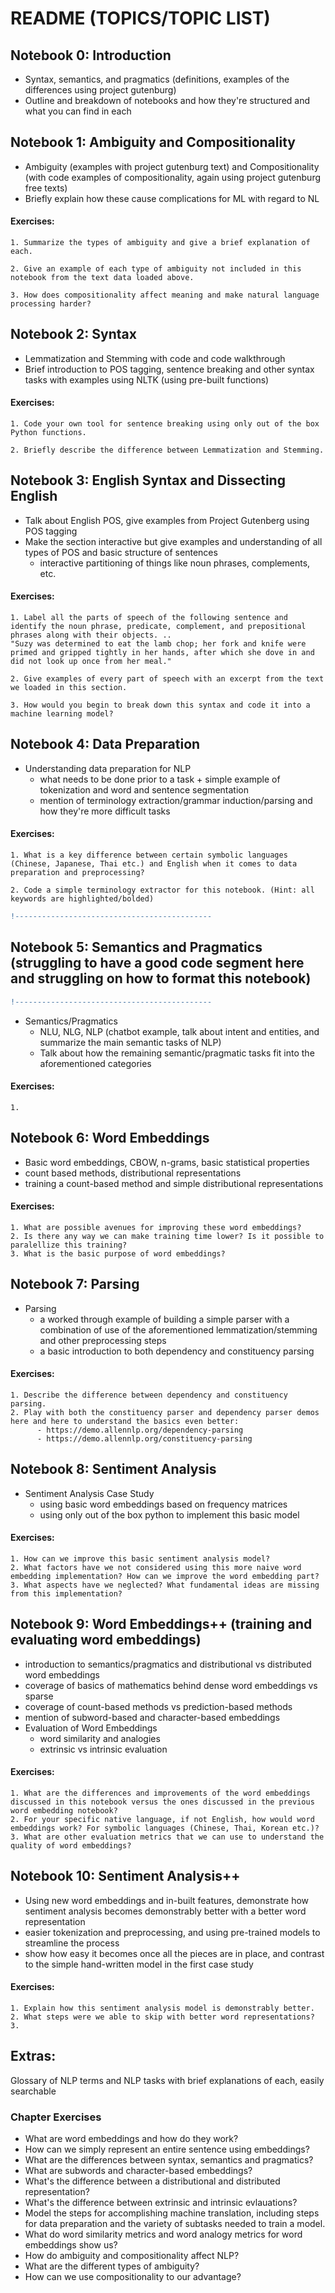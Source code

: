 # README (TOPICS/TOPIC LIST)

## **Notebook 0**: Introduction
  - Syntax, semantics, and pragmatics (definitions, examples of the differences using project gutenburg)
  - Outline and breakdown of notebooks and how they're structured and what you can find in each
 
## **Notebook 1**: Ambiguity and Compositionality
  - Ambiguity (examples with project gutenburg text) and Compositionality (with code examples of compositionality, again using project gutenburg free texts)
  - Briefly explain how these cause complications for ML with regard to NL
  
#### Exercises:

    1. Summarize the types of ambiguity and give a brief explanation of each.
    
    2. Give an example of each type of ambiguity not included in this notebook from the text data loaded above.
    
    3. How does compositionality affect meaning and make natural language processing harder?


## **Notebook 2**: Syntax
  - Lemmatization and Stemming with code and code walkthrough
  - Brief introduction to POS tagging, sentence breaking and other syntax tasks with examples using NLTK (using pre-built functions)
  
#### Exercises:

    1. Code your own tool for sentence breaking using only out of the box Python functions.
    
    2. Briefly describe the difference between Lemmatization and Stemming.

## **Notebook 3**: English Syntax and Dissecting English
  - Talk about English POS, give examples from Project Gutenberg using POS tagging
  - Make the section interactive but give examples and understanding of all types of POS and basic structure of sentences
    - interactive partitioning of things like noun phrases, complements, etc.

#### Exercises:
  
    1. Label all the parts of speech of the following sentence and identify the noun phrase, predicate, complement, and prepositional phrases along with their objects. ..
    "Suzy was determined to eat the lamb chop; her fork and knife were primed and gripped tightly in her hands, after which she dove in and did not look up once from her meal."
    
    2. Give examples of every part of speech with an excerpt from the text we loaded in this section.
    
    3. How would you begin to break down this syntax and code it into a machine learning model?

## **Notebook 4**: Data Preparation
  - Understanding data preparation for NLP
    - what needs to be done prior to a task + simple example of tokenization and word and sentence segmentation
    - mention of terminology extraction/grammar induction/parsing and how they're more difficult tasks
    
    
#### Exercises:
  
    1. What is a key difference between certain symbolic languages (Chinese, Japanese, Thai etc.) and English when it comes to data preparation and preprocessing?
    
    2. Code a simple terminology extractor for this notebook. (Hint: all keywords are highlighted/bolded)

```diff
!--------------------------------------------
```
## **Notebook 5**: Semantics and Pragmatics (struggling to have a good code segment here and struggling on how to format this notebook)
```diff
!--------------------------------------------
```
  - Semantics/Pragmatics 
    - NLU, NLG, NLP (chatbot example, talk about intent and entities, and summarize the main semantic tasks of NLP)
    - Talk about how the remaining semantic/pragmatic tasks fit into the aforementioned categories

#### Exercises:
  
    1. 

## **Notebook 6**: Word Embeddings
  - Basic word embeddings, CBOW, n-grams, basic statistical properties
  - count based methods, distributional representations
  - training a count-based method and simple distributional representations

#### Exercises:
  
    1. What are possible avenues for improving these word embeddings?
    2. Is there any way we can make training time lower? Is it possible to paralellize this training?
    3. What is the basic purpose of word embeddings?

## **Notebook 7**: Parsing
  - Parsing
    - a worked through example of building a simple parser with a combination of use of the aforementioned lemmatization/stemming and other preprocessing steps
    - a basic introduction to both dependency and constituency parsing

#### Exercises:
  
    1. Describe the difference between dependency and constituency parsing.
    2. Play with both the constituency parser and dependency parser demos here and here to understand the basics even better: 
          - https://demo.allennlp.org/dependency-parsing
          - https://demo.allennlp.org/constituency-parsing

## **Notebook 8**: Sentiment Analysis
  - Sentiment Analysis Case Study
    - using basic word embeddings based on frequency matrices 
    - using only out of the box python to implement this basic model

#### Exercises:
  
    1. How can we improve this basic sentiment analysis model?
    2. What factors have we not considered using this more naive word embedding implementation? How can we improve the word embedding part?
    3. What aspects have we neglected? What fundamental ideas are missing from this implementation?

## **Notebook 9**: Word Embeddings++ (training and evaluating word embeddings)
  - introduction to semantics/pragmatics and distributional vs distributed word embeddings
  - coverage of basics of mathematics behind dense word embeddings vs sparse
  - coverage of count-based methods vs prediction-based methods
  - mention of subword-based and character-based embeddings
  - Evaluation of Word Embeddings
    - word similarity and analogies
    - extrinsic vs intrinsic evaluation

#### Exercises:
  
    1. What are the differences and improvements of the word embeddings discussed in this notebook versus the ones discussed in the previous word embedding notebook?
    2. For your specific native language, if not English, how would word embeddings work? For symbolic languages (Chinese, Thai, Korean etc.)?
    3. What are other evaluation metrics that we can use to understand the quality of word embeddings? 

## **Notebook 10**: Sentiment Analysis++
  - Using new word embeddings and in-built features, demonstrate how sentiment analysis becomes demonstrably better with a better word representation
  - easier tokenization and preprocessing, and using pre-trained models to streamline the process
  - show how easy it becomes once all the pieces are in place, and contrast to the simple hand-written model in the first case study

#### Exercises:

    1. Explain how this sentiment analysis model is demonstrably better.
    2. What steps were we able to skip with better word representations?
    3. 
  
  
## **Extras**:
Glossary of NLP terms and NLP tasks with brief explanations of each, easily searchable

### **Chapter Exercises**
- What are word embeddings and how do they work?
- How can we simply represent an entire sentence using embeddings?
- What are the differences between syntax, semantics and pragmatics?
- What are subwords and character-based embeddings?
- What's the difference between a distributional and distributed representation?
- What's the difference between extrinsic and intrinsic evlauations?
- Model the steps for accomplishing machine translation, including steps for data preparation and the variety of subtasks needed to train a model.
- What do word similarity metrics and word analogy metrics for word embeddings show us?
- How do ambiguity and compositionality affect NLP?
- What are the different types of ambiguity?
- How can we use compositionality to our advantage?

